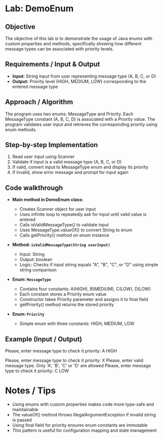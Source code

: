 # Lab: DemoEnum

## Objective
The objective of this lab is to demonstrate the usage of Java enums with custom properties and methods, specifically showing how different message types can be associated with priority levels.

## Requirements / Input & Output
- **Input:** String input from user representing message type (A, B, C, or D)
- **Output:** Priority level (HIGH, MEDIUM, LOW) corresponding to the entered message type

## Approach / Algorithm
The program uses two enums: MessageType and Priority. Each MessageType constant (A, B, C, D) is associated with a Priority value. The program validates user input and retrieves the corresponding priority using enum methods.

## Step-by-step Implementation
1. Read user input using Scanner
2. Validate if input is a valid message type (A, B, C, or D)
3. If valid, convert input to MessageType enum and display its priority
4. If invalid, show error message and prompt for input again

## Code walkthrough
- **Main method in DemoEnum class:**
  - Creates Scanner object for user input
  - Uses infinite loop to repeatedly ask for input until valid value is entered
  - Calls isValidMessageType() to validate input
  - Uses MessageType.valueOf() to convert String to enum
  - Calls getPriority() method on enum instance

- **Method: `isValidMessageType(String userInput)`**  
  - Input: String  
  - Output: boolean  
  - Logic: Checks if input string equals "A", "B", "C", or "D" using simple string comparison

- **Enum: `MessageType`**  
  - Contains four constants: A(HIGH), B(MEDIUM), C(LOW), D(LOW)
  - Each constant stores a Priority enum value
  - Constructor takes Priority parameter and assigns it to final field
  - getPriority() method returns the stored priority

- **Enum: `Priority`**  
  - Simple enum with three constants: HIGH, MEDIUM, LOW

## Example (Input / Output)
Please, enter message type to check it priority:
A
HIGH

Please, enter message type to check it priority:
X
Please, enter valid message type. Only 'A', 'B', 'C' or 'D' are allowed
Please, enter message type to check it priority:
C
LOW

# Notes / Tips 
- Using enums with custom properties makes code more type-safe and maintainable
- The valueOf() method throws IllegalArgumentException if invalid string is passed
- Using final field for priority ensures enum constants are immutable
- This pattern is useful for configuration mapping and state management
